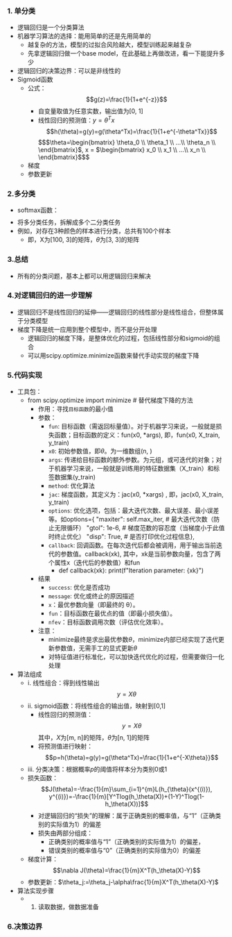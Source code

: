 ### 1. 单分类
- 逻辑回归是一个分类算法
- 机器学习算法的选择：能用简单的还是先用简单的
  - 越复杂的方法，模型的过拟合风险越大，模型训练起来越复杂
  - 先拿逻辑回归做一个base model，在此基础上再做改进，看一下能提升多少
- 逻辑回归的决策边界：可以是非线性的
- Sigmoid函数
  - 公式：$$g(z)=\frac{1}{1+e^{-z}}$$
    - 自变量取值为任意实数，输出值为[0, 1]
    - 线性回归的预测值：$y=\theta^Tx$ $$h(\theta)=g(y)=g(\theta^Tx)=\frac{1}{1+e^{-\theta^Tx}}$$ $$$\theta=\begin{bmatrix} \theta_0 \\ \theta_1 \\ ...\\ \theta_n \\ \end{bmatrix}$, x = $\begin{bmatrix} x_0 \\ x_1 \\ ...\\ x_n \\ \end{bmatrix}$$$
  - 梯度
  - 参数更新

### 2.多分类
- softmax函数：$$$$
- 将多分类任务，拆解成多个二分类任务
- 例如，对存在3种颜色的样本进行分类，总共有100个样本
  - 即，X为[100, 3]的矩阵，$\theta$为[3, 3]的矩阵

### 3.总结
- 所有的分类问题，基本上都可以用逻辑回归来解决

### 4.对逻辑回归的进一步理解
- 逻辑回归不是线性回归的延伸——逻辑回归的线性部分是线性组合，但整体属于分类模型
- 梯度下降是统一应用到整个模型中，而不是分开处理
  - 逻辑回归的梯度下降，是整体优化的过程，包括线性部分和sigmoid的组合
  - 可以用scipy.optimize.minimize函数来替代手动实现的梯度下降

### 5.代码实现
- 工具包：
  - from scipy.optimize import minimize # 替代梯度下降的方法
    - 作用：寻找`目标函数`的最小值
    - 参数：
      - `fun`: 目标函数（需返回标量值）。对于机器学习来说，一般就是损失函数；目标函数的定义：fun(x0, *args), 即，fun(x0, X_train, y_train)
      - `x0`: 初始参数值，即$\theta$。为一维数组(n, )
      - `args`: 传递给目标函数的额外参数。为元组，或可迭代的对象；对于机器学习来说，一般就是训练用的特征数据集（X_train）和标签数据集(y_train)
      - `method`: 优化算法
      - `jac`: 梯度函数，其定义为：jac(x0, *xargs) , 即，jac(x0, X_train, y_train)
      - `options`: 优化选项，包括：最大迭代次数、最大误差、最小误差等。如options={
                    "maxiter": self.max_iter, # 最大迭代次数（防止无限循环）
                    "gtol": 1e-6, # 梯度范数的容忍度（当梯度小于此值时终止优化）
                    "disp": True, # 是否打印优化过程信息},
      - `callback`: 回调函数。在每次迭代后都会被调用，用于输出当前迭代的参数值。callback(xk), 其中，xk是当前参数向量，包含了两个属性x（迭代后的参数值）和fun
        - def callback(xk):
         print(f"Iteration parameter: {xk}")
    - 结果
      - `success`: 优化是否成功
      - `message`: 优化或终止的原因描述
      - `x`：最优参数向量（即最终的 θ）。
      - `fun`：目标函数在最优点的值（即最小损失值）。
      - `nfev`：目标函数调用次数（评估优化效率）。
    - 注意：
      - minimize最终是求出最优参数$\theta$，minimize内部已经实现了迭代更新参数值，无需手工的显式更新$\theta$
      - 对特征值进行标准化，可以加快迭代优化的过程，但需要做归一化处理
- 算法组成
  - i. 线性组合：得到线性输出 $$y = X\theta$$
  - ii. sigmoid函数：将线性组合的输出值，映射到[0,1]
    - 线性回归的预测值：$$y=X\theta$$其中，$X$为[m, n]的矩阵，$\theta$为[n, 1]的矩阵
    - 将预测值进行映射：$$p=h(\theta)=g(y)=g(\theta^Tx)=\frac{1}{1+e^{-X\theta}}$$
  - iii. 分类决策：根据概率$p$的阈值将样本分为类别0或1
  - 损失函数：$$J(\theta)=-\frac{1}{m}\sum_{i=1}^{m}L(h_{\theta}(x^{(i)}), y^{(i)})=-\frac{1}{m}[Y^Tlog(h_\theta(X))+(1-Y)^Tlog(1-h_\theta(X))]$$
    - 对逻辑回归的“损失”的理解：属于正确类别的概率值，与“1”（正确类别的实际值为1）的偏差
    - 损失由两部分组成：
      - 正确类别的概率值与“1”（正确类别的实际值为1）的偏差，
      - 错误类别的概率值与“0”（正确类别的实际值为0）的偏差
  - 梯度计算：$$\nabla J(\theta)=\frac{1}{m}X^T(h_\theta(X)-Y)$$
  - 参数更新：$\theta_j:=\theta_j-\alpha\frac{1}{m}X^T(h_\theta(X)-Y)$
- 算法实现步骤
  - 1. 读取数据，做数据准备

### 6.决策边界
